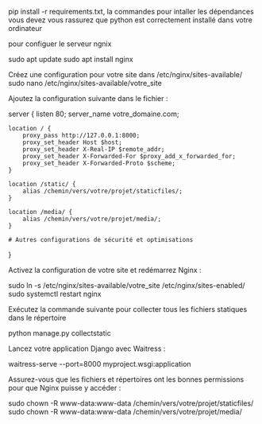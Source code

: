 pip install -r requirements.txt, la commandes pour intaller les dépendances
vous devez vous rassurez que python est correctement installé dans votre ordinateur 

pour configuer le serveur ngnix 

sudo apt update
sudo apt install nginx

Créez une configuration pour votre site dans /etc/nginx/sites-available/ 
sudo nano /etc/nginx/sites-available/votre_site

Ajoutez la configuration suivante dans le fichier :

server {
    listen 80;
    server_name votre_domaine.com;

    location / {
        proxy_pass http://127.0.0.1:8000;
        proxy_set_header Host $host;
        proxy_set_header X-Real-IP $remote_addr;
        proxy_set_header X-Forwarded-For $proxy_add_x_forwarded_for;
        proxy_set_header X-Forwarded-Proto $scheme;
    }

    location /static/ {
        alias /chemin/vers/votre/projet/staticfiles/;
    }

    location /media/ {
        alias /chemin/vers/votre/projet/media/;
    }

    # Autres configurations de sécurité et optimisations
}

Activez la configuration de votre site et redémarrez Nginx :

sudo ln -s /etc/nginx/sites-available/votre_site /etc/nginx/sites-enabled/
sudo systemctl restart nginx



Exécutez la commande suivante pour collecter tous les fichiers statiques dans le répertoire 

python manage.py collectstatic


Lancez votre application Django avec Waitress :

waitress-serve --port=8000 myproject.wsgi:application

Assurez-vous que les fichiers et répertoires ont les bonnes permissions pour que Nginx puisse y accéder :

sudo chown -R www-data:www-data /chemin/vers/votre/projet/staticfiles/
sudo chown -R www-data:www-data /chemin/vers/votre/projet/media/


